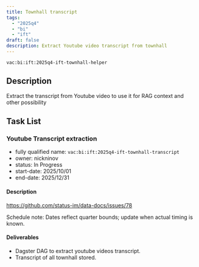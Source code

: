 ```yaml
---
title: Townhall transcript
tags:
  - "2025q4"
  - "bi"
  - "ift"
draft: false
description: Extract Youtube video transcript from townhall
---
```


`vac:bi:ift:2025q4-ift-townhall-helper`


## Description

Extract the transcript from Youtube video to use it for RAG context and other possibility

## Task List

### Youtube Transcript extraction

* fully qualified name: `vac:bi:ift:2025q4-ift-townhall-transcript`
* owner: nickninov
* status: In Progress
* start-date: 2025/10/01
* end-date: 2025/12/31

#### Description

https://github.com/status-im/data-docs/issues/78

Schedule note: Dates reflect quarter bounds; update when actual timing is known.
#### Deliverables

* Dagster DAG to extract youtube videos transcript.
* Transcript of all townhall stored.

